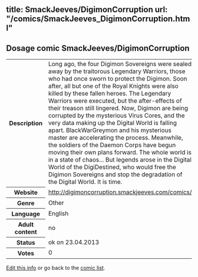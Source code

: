 title: SmackJeeves/DigimonCorruption
url: "/comics/SmackJeeves_DigimonCorruption.html"
---
Dosage comic SmackJeeves/DigimonCorruption
-----------------------------------------

<table class="comicinfo">
<tr>
<th>Description</th><td>Long ago, the four Digimon Sovereigns were sealed away by the traitorous Legendary Warriors, those who had once sworn to protect the Digimon. Soon after, all but one of the Royal Knights were also killed by these fallen heroes. The Legendary Warriors were executed, but the after-effects of their treason still lingered. Now, Digimon are being corrupted by the mysterious Virus Cores, and the very data making up the Digital World is falling apart. BlackWarGreymon and his mysterious master are accelerating the process. Meanwhile, the soldiers of the Daemon Corps have begun moving their own plans forward. The whole world is in a state of chaos... But legends arose in the Digital World of the DigiDestined, who would free the Digimon Sovereigns and stop the degradation of the Digital World. It is time.</td>
</tr>
<tr>
<th>Website</th><td><a href="http://digimoncorruption.smackjeeves.com/comics/">http://digimoncorruption.smackjeeves.com/comics/</a></td>
</tr>
<tr>
<th>Genre</th><td>Other</td>
</tr>
<tr>
<th>Language</th><td>English</td>
</tr>
<tr>
<th>Adult content</th><td>no</td>
</tr>
<tr>
<th>Status</th><td>ok on 23.04.2013</td>
</tr>
<tr>
<th>Votes</th><td>0</div></td>
</tr>
</table>

[Edit this info](/comics/SmackJeeves_DigimonCorruption_edit.html) or go back to the [comic list](../comic-index.html).
